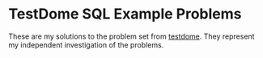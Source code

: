 # TestDome SQL Example Problems

These are my solutions to the problem set from [testdome](https://www.testdome.com/d/sql-interview-questions/17). They represent my independent investigation of the problems.
